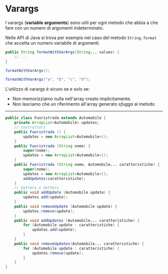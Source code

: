 # Varargs

I varargs (**variable arguments**) sono utili per ogni metodo che abbia a che fare con un numero di argomenti indeterminato.

Nelle API di Java si trova per esempio nel caso del metodo `String.format` che accetta un numero variabile di argomenti.

```java
public String formatWithVarArgs(String... values) {
    // ...
}

formatWithVarArgs();

formatWithVarArgs("a", "b", "c", "d");
```

L'utilizzo di varargs è sicuro se e solo se:

* Non memorizziamo nulla nell'array creato implicitamente. 
* Non lasciamo che un riferimento all'array generato _sfugga_ al metodo
---

```java
public class Fuoristrada extends Automobile {
	private ArrayList<Automobile> updates;
	// Costruttori
	public Fuoristrada () {
		updates = new ArrayList<Automobile>();
	}
	public Fuoristrada (String nome) {
		super(nome);
		updates = new ArrayList<Automobile>();
	}
	public Fuoristrada (String nome, Automobile... caratteristiche) {
		super(nome);
		updates = new ArrayList<Automobile>();
		addUpdates(caratteristiche);
	}
	// Getters e Setters
	public void addUpdate (Automobile update) {
		updates.add(update);
	}
	public void removeUpdate (Automobile update) {
		updates.remove(update);
	}
	public void addUpdates (Automobile... caratteristiche) {
		for (Automobile update : caratteristiche) {
			updates.add(update);
		}
	}
	public void removeUpdates(Automobile... caratteristiche) {
		for (Automobile update : caratteristiche) {
			updates.remove(update);
		}
	}
}
```

